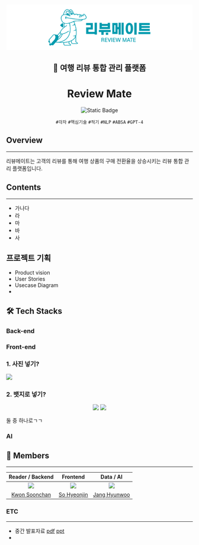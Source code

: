 
<div align="center">

![reviewmate_logo](./image/리뷰메이트%20로고.png)

## 🔎 여행 리뷰 통합 관리 플랫폼
# Review Mate 

![Static Badge](https://img.shields.io/badge/-reviewmate.co.kr-009AAB?logo=google-chrome&logoColor=white&label=%20&labelColor=grey&link=https%3A%2F%2Fwww.reviewmate.co.kr%2F)


`#각자` `#핵심기술` `#적기` `#NLP` `#ABSA` `#GPT-4`

</div>

## Overview
---
리뷰메이트는 고객의 리뷰를 통해 여행 상품의 구매 전환율을 상승시키는 리뷰 통합 관리 플랫폼입니다.


## Contents
---
- 가나다
- 라
- 마
- 바
- 사

## 프로젝트 기획
- Product vision
- User Stories
- Usecase Diagram
- 
## 🛠 Tech Stacks
### Back-end
### Front-end

### 1. 사진 넣기?
![](https://user-images.githubusercontent.com/11745691/197112888-c634aecc-fe5b-4087-94f9-cd4d0c4ab553.png) 
### 2. 뱃지로 넣기?
<p align="center">
<img src="https://img.shields.io/badge/-Python3-3776AB?style=flat-square&t&logo=Python&logoColor=FFFFFF" /> <img src="https://img.shields.io/badge/-Java8-e74c3c?style=flat-square&t&logo=Java&logoColor=FFFFFF"/>
</p>

둘 중 하나로ㄱㄱ
   
### AI

## 👥 Members
---

|Reader / Backend|                      Frontend|Data / AI|
| :------------------------------------------: | :------------------------------------------------: | :----------------------------------------------: |
![](https://avatars.githubusercontent.com/u/49567744?v=4?size=100) | ![](https://avatars.githubusercontent.com/u/65444249?v=4?size=120) | ![](https://avatars.githubusercontent.com/u/61009093?v=4?size=120) |
|  [Kwon Soonchan](https://github.com/hyeonic)  |  [So Hyeonjin](https://github.com/gudonghee2000)  |  [Jang Hyunwoo](https://github.com/summerlunaa)  |



### ETC
---
- 중간 발표자료 [pdf](./files/2-18.%20소마트리뷰%20(발표자료).pdf) [ppt](./files/리뷰메이트_중간발표자료%20(최종).pptx)
- 